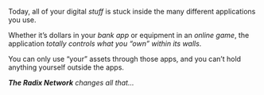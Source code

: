 Today, all of your digital _stuff_ is stuck inside the many different applications you use.

Whether it’s dollars in your _bank app_ or equipment in an _online game_, the application _totally controls what you “own” within its walls_.

You can only use “your” assets through those apps, and you can’t hold anything yourself outside the apps.

_**The Radix Network** changes all that…_

